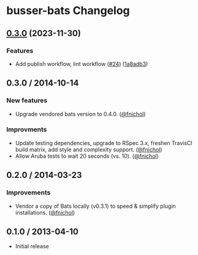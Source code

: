 # busser-bats Changelog

## [0.3.0](https://github.com/test-kitchen/busser-bats/compare/v0.2.0...v0.3.0) (2023-11-30)


### Features

* Add publish workflow, lint workflow ([#24](https://github.com/test-kitchen/busser-bats/issues/24)) ([1a8adb3](https://github.com/test-kitchen/busser-bats/commit/1a8adb3f146b10173aec2a779b0a3fb43745be11))

## 0.3.0 / 2014-10-14

### New features

* Upgrade vendored bats version to 0.4.0. ([@fnichol][])

### Improvments

* Update testing dependencies, upgrade to RSpec 3.x, freshen TravisCI build matrix, add style and complexity support. ([@fnichol][])
* Allow Aruba tests to wait 20 seconds (vs. 10). ([@fnichol][])


## 0.2.0 / 2014-03-23

### Improvements

* Vendor a copy of Bats locally (v0.3.1) to speed & simplify plugin installations. ([@fnichol][])


## 0.1.0 / 2013-04-10

* Initial release

<!--- The following link definition list is generated by PimpMyChangelog --->
[@fnichol]: https://github.com/fnichol
